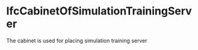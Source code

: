 IfcCabinetOfSimulationTrainingServer
====================================
The cabinet is used for placing simulation training server


